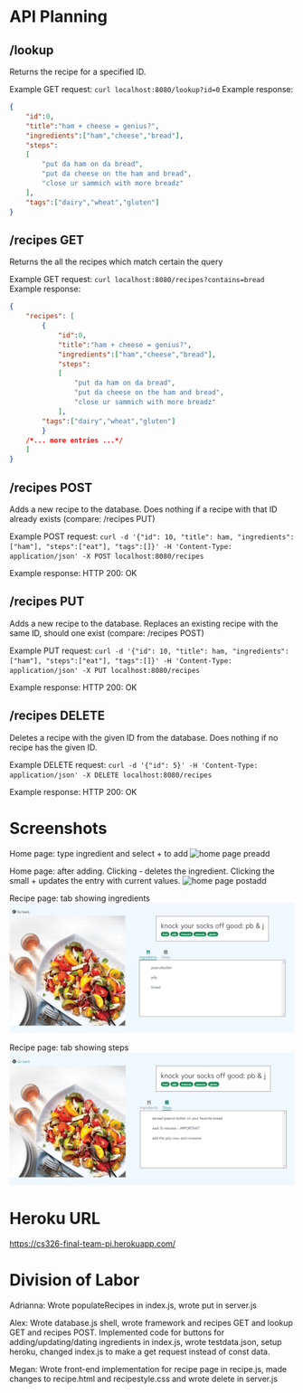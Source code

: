 # API Planning


## /lookup
Returns the recipe for a specified ID.

Example GET request: `curl localhost:8080/lookup?id=0`
Example response: 
```json
{
    "id":0,
    "title":"ham + cheese = genius?",
    "ingredients":["ham","cheese","bread"],
    "steps":
    [
        "put da ham on da bread",
        "put da cheese on the ham and bread",
        "close ur sammich with more breadz"
    ],
    "tags":["dairy","wheat","gluten"]
}
```

## /recipes GET
Returns the all the recipes which match certain the query

Example GET request: `curl localhost:8080/recipes?contains=bread`
Example response: 
```json
{
    "recipes": [
        {
            "id":0,
            "title":"ham + cheese = genius?",
            "ingredients":["ham","cheese","bread"],
            "steps":
            [
                "put da ham on da bread",
                "put da cheese on the ham and bread",
                "close ur sammich with more breadz"
            ],
        "tags":["dairy","wheat","gluten"]
        }
    /*... more entries ...*/
    ]
}
```

## /recipes POST
Adds a new recipe to the database. Does nothing if a recipe with that ID already exists (compare: /recipes PUT)

Example POST request: `curl -d '{"id": 10, "title": ham, "ingredients":["ham"], "steps":["eat"], "tags":[]}' -H 'Content-Type: application/json' -X POST localhost:8080/recipes`

Example response: 
HTTP 200: OK

## /recipes PUT
Adds a new recipe to the database. Replaces an existing recipe with the same ID, should one exist (compare: /recipes POST)

Example PUT request: `curl -d '{"id": 10, "title": ham, "ingredients":["ham"], "steps":["eat"], "tags":[]}' -H 'Content-Type: application/json' -X PUT localhost:8080/recipes`

Example response: 
HTTP 200: OK

## /recipes DELETE
Deletes a recipe with the given ID from the database. Does nothing if no recipe has the given ID.

Example DELETE request: `curl -d '{"id": 5}' -H 'Content-Type: application/json' -X DELETE localhost:8080/recipes`

Example response: 
HTTP 200: OK

# Screenshots

Home page: type ingredient and select + to add
![home page preadd](/addhome.PNG)

Home page: after adding. Clicking - deletes the ingredient. Clicking the small + updates the entry with current values.
![home page postadd](/addhome.PNG)

Recipe page: tab showing ingredients
![recipe page ing](/recipe-page-ingredients.PNG)

Recipe page: tab showing steps
![recipe page ing](/recipe-page-steps.PNG)



# Heroku URL

https://cs326-final-team-pi.herokuapp.com/

# Division of Labor

Adrianna: Wrote populateRecipes in index.js, wrote put in server.js 

Alex:  Wrote database.js shell, wrote framework and recipes GET and lookup GET and recipes POST. Implemented code for buttons for adding/updating/dating ingredients in index.js, wrote testdata.json, setup heroku, changed index.js to make a get request instead of const data.

Megan:  Wrote front-end implementation for recipe page in recipe.js, made changes to recipe.html and recipestyle.css and wrote delete in server.js
